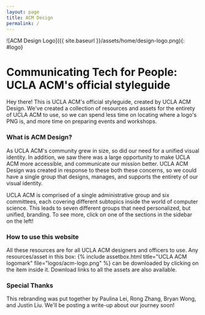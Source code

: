 ```yaml
---
layout: page
title: ACM Design
permalink: /
---
```

![ACM Design Logo]({{ site.baseurl }}/assets/home/design-logo.png){: #logo}

# Communicating Tech for People: UCLA ACM's official styleguide  #

Hey there! This is UCLA ACM's official styleguide, created by UCLA ACM Design. We've created a collection of resources and assets for the entirety of UCLA ACM to use, so we can spend less time on locating where a logo's PNG is, and more time on preparing events and workshops.

### What is ACM Design? ###
As UCLA ACM's community grew in size, so did our need for a unified visual identity. In addition, we saw there was a large opportunity to make UCLA ACM more accessible, and communicate our mission better. UCLA ACM Design was created in response to these both these concerns, so we could have a single group that designs, manages, and supports the entirety of our visual identity.

UCLA ACM is comprised of a single administrative group and six committees, each covering different subtopics inside the world of computer science. This leads to seven different groups that need personalized, but unified, branding. To see more, click on one of the sections in the sidebar on the left!

### How to use this website ###
All these resources are for all UCLA ACM designers and officers to use. Any resources/asset in this box:
{% include assetbox.html title="UCLA ACM logomark" file="logos/acm-logo.png" %}
can be downloaded by clicking on the item inside it. Download links to all the assets are also available.

### Special Thanks ###
This rebranding was put together by Paulina Lei, Rong Zhang, Bryan Wong, and Justin Liu. We'll be posting a write-up about our journey soon!
